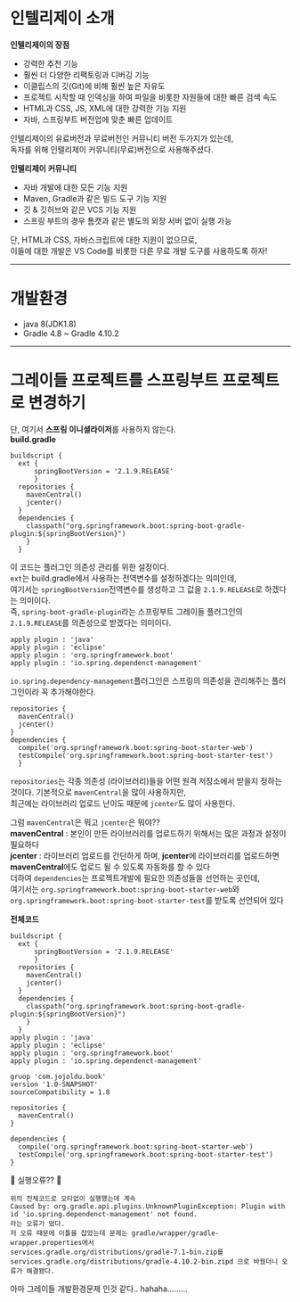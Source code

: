 # 인텔리제이 소개
**인텔리제이의 장점**
- 강력한 추천 기능
- 훨씬 더 다양한 리팩토링과 디버깅 기능
- 이클립스의 깃(Git)에 비해 훨씬 높은 자유도
- 프로젝트 시작할 때 인덱싱을 하여 파일을 비롯한 자원들에 대한 빠른 검색 속도
- HTML과 CSS, JS, XML에 대한 강력한 기능 지원
- 자바, 스프링부트 버전업에 맞춘 빠른 업데이트

인텔리제이의 유료버전과 무료버전인 커뮤니티 버전 두가지가 있는데,  
독자를 위해 인텔리제이 커뮤니티(무료)버전으로 사용해주셨다.

**인텔리제이 커뮤니티**
- 자바 개발에 대한 모든 기능 지원
- Maven, Gradle과 같은 빌드 도구 기능 지원
- 깃 & 깃허브와 같은 VCS 기능 지원
- 스프링 부트의 경우 톰캣과 같은 별도의 외장 서버 없이 실행 가능

단, HTML과 CSS, 자바스크립트에 대한 지원이 없으므로,  
이들에 대한 개발은 VS Code를 비롯한 다른 무료 개발 도구를 사용하도록 하자!
- - -

# 개발환경
- java 8(JDK1.8)
- Gradle 4.8 ~ Gradle 4.10.2
- - -

# 그레이들 프로젝트를 스프링부트 프로젝트로 변경하기
단, 여기서 **스프링 이니셜라이저**를 사용하지 않는다.  
**build.gradle**
```
buildscript {
  ext {
      springBootVersion = '2.1.9.RELEASE'
      }
  repositories {
    mavenCentral()
    jcenter()
  }
  dependencies {
    classpath("org.springframework.boot:spring-boot-gradle-plugin:${springBootVersion}")
    }
  }
  ```
이 코드는 플러그인 의존성 관리를 위한 설정이다.  
```ext```는 build.gradle에서 사용하는 전역변수를 설정하겠다는 의미인데,  
여기서는 ```springBootVersion```전역변수를 생성하고 그 값을
```2.1.9.RELEASE```로 하겠다는 의미이다.  
즉, ```spring-boot-gradle-plugin```라는 스프링부트 그레이들 플러그인의 ```2.1.9.RELEASE```를 의존성으로 받겠다는 의미이다.
```
apply plugin : 'java'
apply plugin : 'eclipse'
apply plugin : 'org.springframework.boot'
apply plugin : 'io.spring.dependenct-management'
```
```io.spring.dependency-management```플러그인은 스프링의 의존성을 관리해주는 플러그인이라 꼭 추가해야한다.
```
repositories {
  mavenCentral()
  jcenter()
}
dependencies {
  compile('org.springframework.boot:spring-boot-starter-web')
  testCompile('org.springframework.boot:spring-boot-starter-test')
  }
```
```repositories```는 각종 의존성 (라이브러리)들을 어떤 원격 저장소에서 받을지 정하는 것이다.
기본적으로 ```mavenCentral```을 많이 사용하지만,  
최근에는 라이브러리 업로드 난이도 때문에 ```jcenter```도 많이 사용한다.  

그럼 ```mavenCentral```은 뭐고 ```jcenter```은 뭐야??  
**mavenCentral** : 본인이 만든 라이브러리를 업로드하기 위해서는 많은 과정과 설정이 필요하다  
**jcenter** : 라이브러리 업로드를 간단하게 하며, **jcenter**에 라이브러리를 업로드하면 **mavenCentral**에도 업로드 될 수 있도록 자동화를 할 수 있다  
더하여 ```dependencies```는 프로젝트개발에 필요한 의존성들을 선언하는 곳인데,  
여기서는 ```org.springframework.boot:spring-boot-starter-web```와 ```org.springframework.boot:spring-boot-starter-test```를 받도록 선언되어 있다

**전체코드**
```
buildscript {
  ext {
      springBootVersion = '2.1.9.RELEASE'
      }
  repositories {
    mavenCentral()
    jcenter()
  }
  dependencies {
    classpath("org.springframework.boot:spring-boot-gradle-plugin:${springBootVersion}")
    }
  }
apply plugin : 'java'
apply plugin : 'eclipse'
apply plugin : 'org.springframework.boot'
apply plugin : 'io.spring.dependenct-management'

gruop 'com.jojoldu.book'
version '1.0-SNAPSHOT'
sourceCompatibility = 1.8

repositories {
  mavenCentral()
}

dependencies {
  compile('org.springframework.boot:spring-boot-starter-web')
  testCompile('org.springframework.boot:spring-boot-starter-test')
}
```

:rotating_light: 실행오류?? :rotating_light:
```
위의 전체코드로 오타없이 실행했는데 계속 
Caused by: org.gradle.api.plugins.UnknownPluginException: Plugin with id 'io.spring.dependenct-management' not found.
라는 오류가 떴다.
저 오류 때문에 이틀을 잡았는데 문제는 gradle/wrapper/gradle-wrapper.properties에서
services.gradle.org/distributions/gradle-7.1-bin.zip를 
services.gradle.org/distributions/gradle-4.10.2-bin.zipd 으로 바꿨더니 오류가 해결됐다.
```
아마 그레이들 개발환경문제 인것 같다.. hahaha.........
